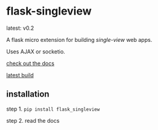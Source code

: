 # flask-singleview

latest: v0.2

A flask micro extension for building *single-view* web apps.

Uses AJAX or socketio.

[check out the docs](https://harryparkdotio.github.io/flask-singleview/)

[latest build](https://github.com/harryparkdotio/flask-singleview/releases/tag/v0.1.5)

## installation
step 1.
`pip install flask_singleview`

step 2.
read the docs
